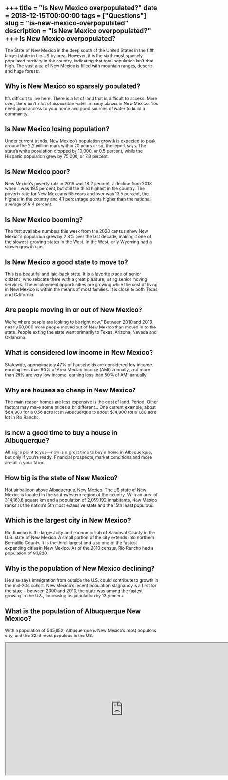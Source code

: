 +++
title = "Is New Mexico overpopulated?"
date = 2018-12-15T00:00:00
tags = ["Questions"]
slug = "is-new-mexico-overpopulated"
description = "Is New Mexico overpopulated?"
+++
Is New Mexico overpopulated?
----------------------------

The State of New Mexico in the deep south of the United States in the fifth largest state in the US by area. However, it is the sixth most sparsely populated territory in the country, indicating that total population isn’t that high. The vast area of New Mexico is filled with mountain ranges, deserts and huge forests.

Why is New Mexico so sparsely populated?
----------------------------------------

It’s difficult to live here: There is a lot of land that is difficult to access. More over, there isn’t a lot of accessible water in many places in New Mexico. You need good access to your home and good sources of water to build a community.

Is New Mexico losing population?
--------------------------------

Under current trends, New Mexico’s population growth is expected to peak around the 2.2 million mark within 20 years or so, the report says. The state’s white population dropped by 10,000, or 0.5 percent, while the Hispanic population grew by 75,000, or 7.8 percent.

Is New Mexico poor?
-------------------

New Mexico’s poverty rate in 2019 was 18.2 percent, a decline from 2018 when it was 19.5 percent, but still the third highest in the country. The poverty rate for New Mexicans 65 years and over was 13.5 percent, the highest in the country and 4.1 percentage points higher than the national average of 9.4 percent.

Is New Mexico booming?
----------------------

The first available numbers this week from the 2020 census show New Mexico’s population grew by 2.8% over the last decade, making it one of the slowest-growing states in the West. In the West, only Wyoming had a slower growth rate.

Is New Mexico a good state to move to?
--------------------------------------

This is a beautiful and laid-back state. It is a favorite place of senior citizens, who relocate there with a great pleasure, using senior moving services. The employment opportunities are growing while the cost of living in New Mexico is within the means of most families. It is close to both Texas and California.

Are people moving in or out of New Mexico?
------------------------------------------

We’re where people are looking to be right now.” Between 2010 and 2019, nearly 60,000 more people moved out of New Mexico than moved in to the state. People exiting the state went primarily to Texas, Arizona, Nevada and Oklahoma.

What is considered low income in New Mexico?
--------------------------------------------

Statewide, approximately 47% of households are considered low income, earning less than 80% of Area Median Income (AMI) annually, and more than 29% are very low income, earning less than 50% of AMI annually.

Why are houses so cheap in New Mexico?
--------------------------------------

The main reason homes are less expensive is the cost of land. Period. Other factors may make some prices a bit different… One current example, about $64,900 for a 0.56 acre lot in Albuquerque to about $74,900 for a 1.80 acre lot in Rio Rancho.

Is now a good time to buy a house in Albuquerque?
-------------------------------------------------

All signs point to yes—now is a great time to buy a home in Albuquerque, but only if you’re ready. Financial prospects, market conditions and more are all in your favor.

How big is the state of New Mexico?
-----------------------------------

Hot air balloon above Albuquerque, New Mexico. The US state of New Mexico is located in the southwestern region of the country. With an area of 314,160.8 square km and a population of 2,059,192 inhabitants, New Mexico ranks as the nation’s 5th most extensive state and the 15th least populous.

Which is the largest city in New Mexico?
----------------------------------------

Rio Rancho is the largest city and economic hub of Sandoval County in the U.S. state of New Mexico. A small portion of the city extends into northern Bernalillo County. It is the third-largest and also one of the fastest expanding cities in New Mexico. As of the 2010 census, Rio Rancho had a population of 93,820.

Why is the population of New Mexico declining?
----------------------------------------------

He also says immigration from outside the U.S. could contribute to growth in the mid-20s cohort. New Mexico’s recent population stagnancy is a first for the state – between 2000 and 2010, the state was among the fastest-growing in the U.S., increasing its population by 13 percent.

What is the population of Albuquerque New Mexico?
-------------------------------------------------

With a population of 545,852, Albuquerque is New Mexico’s most populous city, and the 32nd most populous in the US.

<iframe allow="accelerometer; autoplay; clipboard-write; encrypted-media; gyroscope; picture-in-picture" allowfullscreen="" class="__youtube_prefs__  epyt-is-override  no-lazyload" data-no-lazy="1" data-origheight="433" data-origwidth="770" data-skipgform_ajax_framebjll="" height="433" id="_ytid_63627" loading="lazy" src="https://www.youtube.com/embed/cDNDZ8-S5xc?enablejsapi=1&autoplay=0&cc_load_policy=0&cc_lang_pref=&iv_load_policy=1&loop=0&modestbranding=0&rel=1&fs=1&playsinline=0&autohide=2&theme=dark&color=red&controls=1&" title="YouTube player" width="770"></iframe>